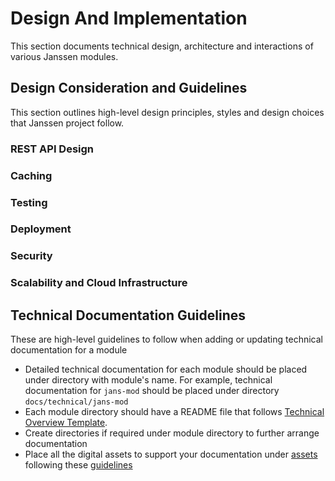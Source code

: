 # Design And Implementation

This section documents technical design, architecture and interactions of various Janssen modules.

## Design Consideration and Guidelines

This section outlines high-level design principles, styles and design choices that Janssen project follow.

### REST API Design
### Caching
### Testing
### Deployment
### Security
### Scalability and Cloud Infrastructure

## Technical Documentation Guidelines

These are high-level guidelines to follow when adding or updating technical documentation for a module

- Detailed technical documentation for each module should be placed under directory with module's name. For example, technical documentation for `jans-mod` should be placed under directory `docs/technical/jans-mod`
- Each module directory should have a README file that follows [Technical Overview Template](./technical-overview-template.md).
- Create directories if required under module directory to further arrange documentation
- Place all the digital assets to support your documentation under [assets](../../assets) following these [guidelines](../../assets/README.md)

